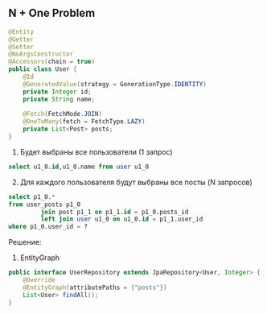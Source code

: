 ## N + One Problem

```java
@Entity
@Getter
@Setter
@NoArgsConstructor
@Accessors(chain = true)
public class User {
    @Id
    @GeneratedValue(strategy = GenerationType.IDENTITY)
    private Integer id;
    private String name;
    
    @Fetch(FetchMode.JOIN)
    @OneToMany(fetch = FetchType.LAZY)
    private List<Post> posts;
}
```
1. Будет выбраны все пользователи (1 запрос)
```sql
select u1_0.id,u1_0.name from user u1_0
```
2. Для каждого пользователя будут выбраны все посты (N запросов)
```sql
select p1_0.*
from user_posts p1_0
         join post p1_1 on p1_1.id = p1_0.posts_id
         left join user u1_0 on u1_0.id = p1_1.user_id
where p1_0.user_id = ?
```
Решение:
1. EntityGraph 
```java
public interface UserRepository extends JpaRepository<User, Integer> {
    @Override
    @EntityGraph(attributePaths = {"posts"})
    List<User> findAll();
}
```